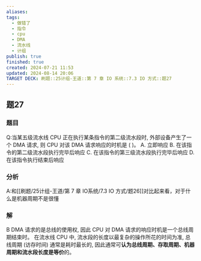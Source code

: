 ```yaml
---
aliases: 
tags:
  - 做错了
  - 指令
  - cpu
  - DMA
  - 流水线
  - 计组
publish: true
finished: true
created: 2024-07-21 11:53
updated: 2024-08-14 20:06
TARGET DECK: 刷题::25计组-王道::第 7 章 IO 系统::7.3 IO 方式::题27
---
```


## 题27
### 题目
Q:当某五级流水线 CPU 正在执行某条指令的第二级流水段时, 外部设备产生了一个 DMA 请求, 则 CPU 对该 DMA 请求响应的时机是 ( )。
A. 立即响应
B. 在该指令的第二级流水段执行完毕后响应
C. 在该指令的第三级流水段执行完毕后响应
D. 在该指令执行结束后响应
### 分析
A:和[[刷题/25计组-王道/第 7 章 IO系统/7.3 IO 方式/题26]]对比起来看，对于什么是机器周期不是很懂
### 解
B
DMA 请求的是总线的使用权, 因此 CPU 对 DMA 请求的响应时机是一个总线周期结束时。 
在流水线 CPU 中, 流水段的长度以最复杂的操作所花的时间为准, 总线周期 (访存时间) 通常是耗时最长的, 因此通常可**认为总线周期、存取周期、机器周期和流水段长度是等价**的。
